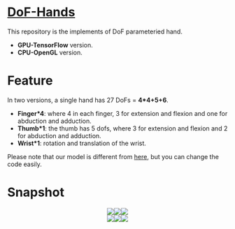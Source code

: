 [DoF-Hands](https://github.com/JenathanHoo/DoF-Hands)
=========================
This repository is the implements of DoF parameteried hand.
- **GPU-TensorFlow** version.
- **CPU-OpenGL** version.

Feature
=========================
In two versions, a single hand has 27 DoFs = **4*4+5+6**.

- **Finger*4**: where 4 in each finger, 3 for extension and flexion and one for abduction and adduction.
- **Thumb*1**:  the thumb has 5 dofs, where 3 for extension and flexion and 2 for abduction and adduction.
- **Wrist*1**:  rotation and translation of the wrist.

Please note that our model is different from [here](https://biology.stackexchange.com/questions/30857/does-the-human-hand-have-27-degrees-of-freedom), but you can change the code easily.

Snapshot
=========================
<center class="third">
    <img src="https://github.com/JenathanHoo/DoF-Hands/blob/master/imgs/1.png"><img src="https://github.com/JenathanHoo/DoF-Hands/blob/master/imgs/4.png"><img src="https://github.com/JenathanHoo/DoF-Hands/blob/master/imgs/8.png">
</center>


<center class="third">
    <img src="https://github.com/JenathanHoo/DoF-Hands/blob/master/imgs/3.png"><img src="https://github.com/JenathanHoo/DoF-Hands/blob/master/imgs/5.png"><img src="https://github.com/JenathanHoo/DoF-Hands/blob/master/imgs/6.png">
</center>


